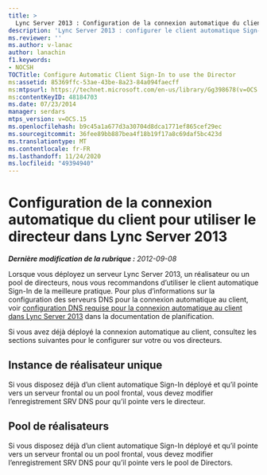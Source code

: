 ```yaml
---
title: >
  Lync Server 2013 : Configuration de la connexion automatique du client pour utiliser le directeur
description: 'Lync Server 2013 : configurer le client automatique Sign-In pour utiliser le directeur.'
ms.reviewer: ''
ms.author: v-lanac
author: lanachin
f1.keywords:
- NOCSH
TOCTitle: Configure Automatic Client Sign-In to use the Director
ms:assetid: 85369ffc-53ae-43be-8a23-84a094faecff
ms:mtpsurl: https://technet.microsoft.com/en-us/library/Gg398678(v=OCS.15)
ms:contentKeyID: 48184703
ms.date: 07/23/2014
manager: serdars
mtps_version: v=OCS.15
ms.openlocfilehash: b9c45a1a677d3a30704d8dca1771ef865cef29ec
ms.sourcegitcommit: 36fee89bb887bea4f18b19f17a8c69daf5bc423d
ms.translationtype: MT
ms.contentlocale: fr-FR
ms.lasthandoff: 11/24/2020
ms.locfileid: "49394940"
---
```

# <a name="configure-automatic-client-sign-in-to-use-the-director-in-lync-server-2013"></a>Configuration de la connexion automatique du client pour utiliser le directeur dans Lync Server 2013

<div data-xmlns="http://www.w3.org/1999/xhtml">

<div class="topic" data-xmlns="http://www.w3.org/1999/xhtml" data-msxsl="urn:schemas-microsoft-com:xslt" data-cs="https://msdn.microsoft.com/">

<div data-asp="https://msdn2.microsoft.com/asp">



</div>

<div id="mainSection">

<div id="mainBody">

<span> </span>

_**Dernière modification de la rubrique :** 2012-09-08_

Lorsque vous déployez un serveur Lync Server 2013, un réalisateur ou un pool de directeurs, nous vous recommandons d’utiliser le client automatique Sign-In de la meilleure pratique. Pour plus d’informations sur la configuration des serveurs DNS pour la connexion automatique au client, voir [configuration DNS requise pour la connexion automatique au client dans Lync Server 2013](lync-server-2013-dns-requirements-for-automatic-client-sign-in.md) dans la documentation de planification.

Si vous avez déjà déployé la connexion automatique au client, consultez les sections suivantes pour le configurer sur votre ou vos directeurs.

<div>

## <a name="single-director-instance"></a>Instance de réalisateur unique

Si vous disposez déjà d’un client automatique Sign-In déployé et qu’il pointe vers un serveur frontal ou un pool frontal, vous devez modifier l’enregistrement SRV DNS pour qu’il pointe vers le directeur.

</div>

<div>

## <a name="director-pool"></a>Pool de réalisateurs

Si vous disposez déjà d’un client automatique Sign-In déployé et qu’il pointe vers un serveur frontal ou un pool frontal, vous devez modifier l’enregistrement SRV DNS pour qu’il pointe vers le pool de Directors.

</div>

</div>

<span> </span>

</div>

</div>

</div>

